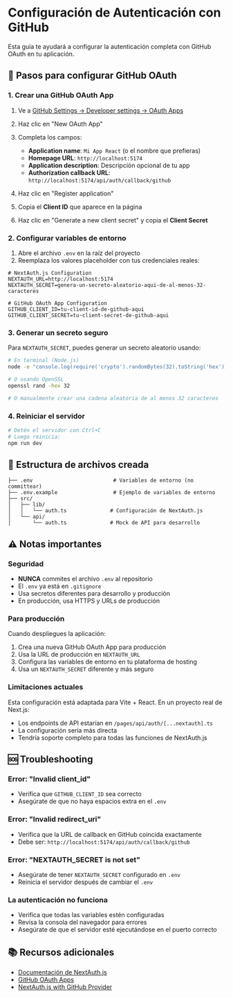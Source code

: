 # Configuración de Autenticación con GitHub

Esta guía te ayudará a configurar la autenticación completa con GitHub OAuth en tu aplicación.

## 🚀 Pasos para configurar GitHub OAuth

### 1. Crear una GitHub OAuth App

1. Ve a [GitHub Settings → Developer settings → OAuth Apps](https://github.com/settings/applications/new)
2. Haz clic en "New OAuth App"
3. Completa los campos:
   - **Application name**: `Mi App React` (o el nombre que prefieras)
   - **Homepage URL**: `http://localhost:5174`
   - **Application description**: Descripción opcional de tu app
   - **Authorization callback URL**: `http://localhost:5174/api/auth/callback/github`

4. Haz clic en "Register application"
5. Copia el **Client ID** que aparece en la página
6. Haz clic en "Generate a new client secret" y copia el **Client Secret**

### 2. Configurar variables de entorno

1. Abre el archivo `.env` en la raíz del proyecto
2. Reemplaza los valores placeholder con tus credenciales reales:

```env
# NextAuth.js Configuration
NEXTAUTH_URL=http://localhost:5174
NEXTAUTH_SECRET=genera-un-secreto-aleatorio-aqui-de-al-menos-32-caracteres

# GitHub OAuth App Configuration
GITHUB_CLIENT_ID=tu-client-id-de-github-aqui
GITHUB_CLIENT_SECRET=tu-client-secret-de-github-aqui
```

### 3. Generar un secreto seguro

Para `NEXTAUTH_SECRET`, puedes generar un secreto aleatorio usando:

```bash
# En terminal (Node.js)
node -e "console.log(require('crypto').randomBytes(32).toString('hex'))"

# O usando OpenSSL
openssl rand -hex 32

# O manualmente crear una cadena aleatoria de al menos 32 caracteres
```

### 4. Reiniciar el servidor

```bash
# Detén el servidor con Ctrl+C
# Luego reinicia:
npm run dev
```

## 🔧 Estructura de archivos creada

```
├── .env                          # Variables de entorno (no committear)
├── .env.example                  # Ejemplo de variables de entorno
├── src/
│   ├── lib/
│   │   └── auth.ts              # Configuración de NextAuth.js
│   └── api/
│       └── auth.ts              # Mock de API para desarrollo
```

## ⚠️ Notas importantes

### Seguridad
- **NUNCA** commites el archivo `.env` al repositorio
- El `.env` ya está en `.gitignore`
- Usa secretos diferentes para desarrollo y producción
- En producción, usa HTTPS y URLs de producción

### Para producción
Cuando despliegues la aplicación:

1. Crea una nueva GitHub OAuth App para producción
2. Usa la URL de producción en `NEXTAUTH_URL`
3. Configura las variables de entorno en tu plataforma de hosting
4. Usa un `NEXTAUTH_SECRET` diferente y más seguro

### Limitaciones actuales
Esta configuración está adaptada para Vite + React. En un proyecto real de Next.js:
- Los endpoints de API estarían en `/pages/api/auth/[...nextauth].ts`
- La configuración sería más directa
- Tendría soporte completo para todas las funciones de NextAuth.js

## 🆘 Troubleshooting

### Error: "Invalid client_id"
- Verifica que `GITHUB_CLIENT_ID` sea correcto
- Asegúrate de que no haya espacios extra en el `.env`

### Error: "Invalid redirect_uri"
- Verifica que la URL de callback en GitHub coincida exactamente
- Debe ser: `http://localhost:5174/api/auth/callback/github`

### Error: "NEXTAUTH_SECRET is not set"
- Asegúrate de tener `NEXTAUTH_SECRET` configurado en `.env`
- Reinicia el servidor después de cambiar el `.env`

### La autenticación no funciona
- Verifica que todas las variables estén configuradas
- Revisa la consola del navegador para errores
- Asegúrate de que el servidor esté ejecutándose en el puerto correcto

## 📚 Recursos adicionales

- [Documentación de NextAuth.js](https://next-auth.js.org/)
- [GitHub OAuth Apps](https://docs.github.com/en/apps/oauth-apps/building-oauth-apps/creating-an-oauth-app)
- [NextAuth.js with GitHub Provider](https://next-auth.js.org/providers/github)
